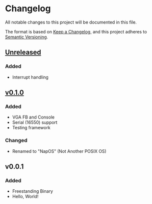 # Changelog
All notable changes to this project will be documented in this file.

The format is based on [Keep a Changelog](https://keepachangelog.com/en/1.0.0/),
and this project adheres to [Semantic Versioning](https://semver.org/spec/v2.0.0.html).

## [Unreleased]

### Added
- Interrupt handling

## [v0.1.0]

### Added
- VGA FB and Console
- Serial (16550) support
- Testing framework

### Changed
- Renamed to "NapOS" (Not Another POSIX OS)

## v0.0.1

### Added
- Freestanding Binary
- Hello, World!

[Unreleased]: https://github.com/szmyd/napos/compare/v0.1.0...HEAD
[v0.1.0]: https://github.com/szmyd/napos/compare/v0.0.1...v0.1.0
